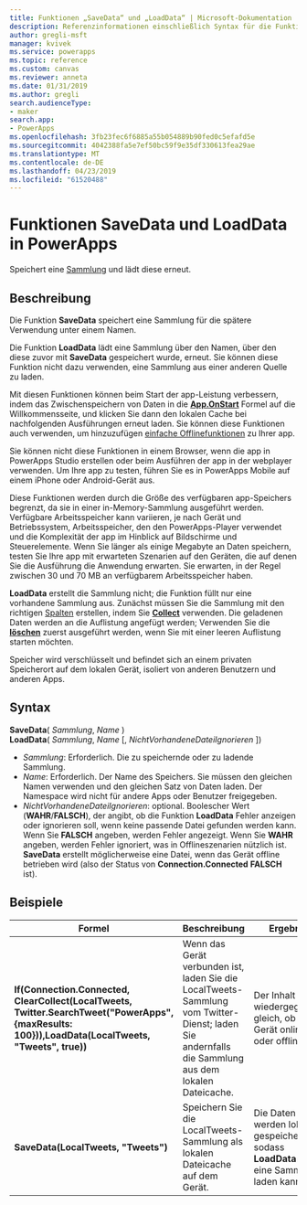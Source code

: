 ```yaml
---
title: Funktionen „SaveData“ und „LoadData“ | Microsoft-Dokumentation
description: Referenzinformationen einschließlich Syntax für die Funktionen SaveData und LoadData in PowerApps
author: gregli-msft
manager: kvivek
ms.service: powerapps
ms.topic: reference
ms.custom: canvas
ms.reviewer: anneta
ms.date: 01/31/2019
ms.author: gregli
search.audienceType:
- maker
search.app:
- PowerApps
ms.openlocfilehash: 3fb23fec6f6885a55b054889b90fed0c5efafd5e
ms.sourcegitcommit: 4042388fa5e7ef50bc59f9e35df330613fea29ae
ms.translationtype: MT
ms.contentlocale: de-DE
ms.lasthandoff: 04/23/2019
ms.locfileid: "61520488"
---
```

# <a name="savedata-and-loaddata-functions-in-powerapps"></a>Funktionen SaveData und LoadData in PowerApps
Speichert eine [Sammlung](../working-with-data-sources.md#collections) und lädt diese erneut.

## <a name="description"></a>Beschreibung
Die Funktion **SaveData** speichert eine Sammlung für die spätere Verwendung unter einem Namen.  

Die Funktion **LoadData** lädt eine Sammlung über den Namen, über den diese zuvor mit **SaveData** gespeichert wurde, erneut. Sie können diese Funktion nicht dazu verwenden, eine Sammlung aus einer anderen Quelle zu laden.  

Mit diesen Funktionen können beim Start der app-Leistung verbessern, indem das Zwischenspeichern von Daten in die **[App.OnStart](../controls/control-screen.md#additional-properties)** Formel auf die Willkommensseite, und klicken Sie dann den lokalen Cache bei nachfolgenden Ausführungen erneut laden. Sie können diese Funktionen auch verwenden, um hinzuzufügen [einfache Offlinefunktionen](../offline-apps.md) zu Ihrer app.

Sie können nicht diese Funktionen in einem Browser, wenn die app in PowerApps Studio erstellen oder beim Ausführen der app in der webplayer verwenden. Um Ihre app zu testen, führen Sie es in PowerApps Mobile auf einem iPhone oder Android-Gerät aus.

Diese Funktionen werden durch die Größe des verfügbaren app-Speichers begrenzt, da sie in einer in-Memory-Sammlung ausgeführt werden. Verfügbare Arbeitsspeicher kann variieren, je nach Gerät und Betriebssystem, Arbeitsspeicher, den den PowerApps-Player verwendet und die Komplexität der app im Hinblick auf Bildschirme und Steuerelemente. Wenn Sie länger als einige Megabyte an Daten speichern, testen Sie Ihre app mit erwarteten Szenarien auf den Geräten, die auf denen Sie die Ausführung die Anwendung erwarten. Sie erwarten, in der Regel zwischen 30 und 70 MB an verfügbarem Arbeitsspeicher haben.  

**LoadData** erstellt die Sammlung nicht; die Funktion füllt nur eine vorhandene Sammlung aus. Zunächst müssen Sie die Sammlung mit den richtigen [Spalten](../working-with-tables.md#columns) erstellen, indem Sie **[Collect](function-clear-collect-clearcollect.md)** verwenden. Die geladenen Daten werden an die Auflistung angefügt werden; Verwenden Sie die **[löschen](function-clear-collect-clearcollect.md)** zuerst ausgeführt werden, wenn Sie mit einer leeren Auflistung starten möchten.

Speicher wird verschlüsselt und befindet sich an einem privaten Speicherort auf dem lokalen Gerät, isoliert von anderen Benutzern und anderen Apps.

## <a name="syntax"></a>Syntax
**SaveData**( *Sammlung*, *Name* )<br>**LoadData**( *Sammlung*, *Name* [, *NichtVorhandeneDateiIgnorieren* ])

* *Sammlung*: Erforderlich.  Die zu speichernde oder zu ladende Sammlung.
* *Name*: Erforderlich.  Der Name des Speichers. Sie müssen den gleichen Namen verwenden und den gleichen Satz von Daten laden. Der Namespace wird nicht für andere Apps oder Benutzer freigegeben.
* *NichtVorhandeneDateiIgnorieren*: optional. Boolescher Wert (**WAHR**/**FALSCH**), der angibt, ob die Funktion **LoadData** Fehler anzeigen oder ignorieren soll, wenn keine passende Datei gefunden werden kann. Wenn Sie **FALSCH** angeben, werden Fehler angezeigt. Wenn Sie **WAHR** angeben, werden Fehler ignoriert, was in Offlineszenarien nützlich ist. **SaveData** erstellt möglicherweise eine Datei, wenn das Gerät offline betrieben wird (also der Status von **Connection.Connected** **FALSCH** ist).

## <a name="examples"></a>Beispiele

| Formel | Beschreibung | Ergebnis |
| --- | --- | --- |
| **If(Connection.Connected, ClearCollect(LocalTweets, Twitter.SearchTweet("PowerApps", {maxResults: 100})),LoadData(LocalTweets, "Tweets", true))** |Wenn das Gerät verbunden ist, laden Sie die LocalTweets-Sammlung vom Twitter-Dienst; laden Sie andernfalls die Sammlung aus dem lokalen Dateicache. |Der Inhalt wird wiedergegeben, gleich, ob das Gerät online oder offline ist. |
| **SaveData(LocalTweets, "Tweets")** |Speichern Sie die LocalTweets-Sammlung als lokalen Dateicache auf dem Gerät. |Die Daten werden lokal gespeichert, sodass **LoadData** sie in eine Sammlung laden kann. |

